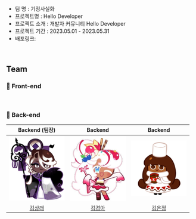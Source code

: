 * 팀 명 : 기정사실화
* 프로젝트명 : Hello Developer
* 프로젝트 소개 : 개발자 커뮤니티 Hello Developer
* 프로젝트 기간 : 2023.05.01 - 2023.05.31
* 배포링크:

<br/>

## Team
### 🌅 Front-end

<br/>

### 🌅 Back-end

|Backend (팀장)|Backend|Backend|
| :---: | :---: | :---: |
| <img src="./image/sangrae.jpeg" width=150px alt="상래"/> | <img src="./image/kyunga.jpeg" width=150px alt="경아"/> | <img src="./image/eunjung.png" width=150px alt="은정"/> |
|[김상래](https://github.com/ksr0818)|[김경아](https://github.com/kkyunga)|[김은정](https://github.com/196code-gray)|

<br />

